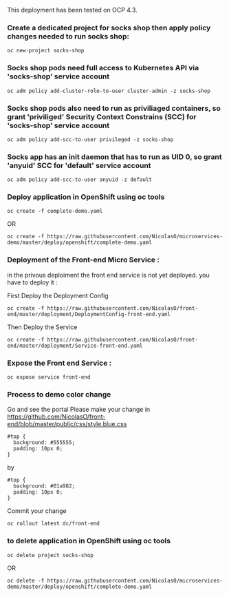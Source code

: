 This deployment has been tested on OCP 4.3.

### Create a dedicated project for socks shop then apply policy changes needed to run socks shop:

```shell
oc new-project socks-shop
```
### Socks shop pods need full access to Kubernetes API via 'socks-shop' service account

```shell
oc adm policy add-cluster-role-to-user cluster-admin -z socks-shop
```
### Socks shop pods also need to run as priviliaged containers, so grant 'priviliged' Security Context Constrains (SCC) for 'socks-shop' service account

```shell
oc adm policy add-scc-to-user privileged -z socks-shop
```
### Socks app has an init daemon that has to run as UID 0, so grant 'anyuid' SCC for 'default' service account

```shell
oc adm policy add-scc-to-user anyuid -z default
```
### Deploy application in OpenShift using oc tools

```shell
oc create -f complete-demo.yaml
```
OR
```shell
oc create -f https://raw.githubusercontent.com/NicolasO/microservices-demo/master/deploy/openshift/complete-demo.yaml
```



### Deployment of the Front-end Micro Service :
in the privous deploiment the front end service is not yet deployed. you have to deploy it :

First Deploy the Deployment Config

```shell
oc create -f https://raw.githubusercontent.com/NicolasO/front-end/master/deployment/DeploymentConfig-front-end.yaml
```

Then Deploy the Service
```shell
oc create -f https://raw.githubusercontent.com/NicolasO/front-end/master/deployment/Service-front-end.yaml
```



### Expose the Front end Service :

```shell
oc expose service front-end
```
### Process to demo color change

Go and see the portal
Please make your change in https://github.com/NicolasO/front-end/blob/master/public/css/style.blue.css

```shell
#top {
  background: #555555;
  padding: 10px 0;
}
```

by
```shell
#top {
  background: #01a982;
  padding: 10px 0;
}
```

Commit your change

```shell
oc rollout latest dc/front-end
```


### to delete application in OpenShift using oc tools

```shell
oc delete project socks-shop
```
OR
```shell
oc delete -f https://raw.githubusercontent.com/NicolasO/microservices-demo/master/deploy/openshift/complete-demo.yaml
```
